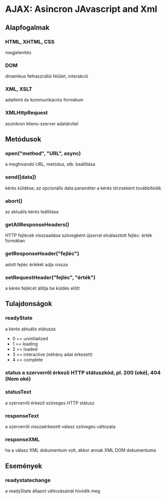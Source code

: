<h1>AJAX: Asincron JAvascript and Xml</h1>

<h2>Alapfogalmak</h2>
<h3>HTML, XHTML, CSS</h3>
    megjelenítés
<h3>DOM</h3>
    dinamikus felhasználói felület, interakció
<h3>XML, XSLT</h3>
    adatleíró és kommunikációs formátum
<h3>XMLHttpRequest</h3>
    aszinkron kliens-szerver adatátvitel

<h2>Metódusok</h2>
    <h3>open("method", "URL", async)</h3>
        a meghívandó URL, metódus, stb. beállítása
    <h3>send([data])</h3>
        kérés küldése; az opcionális data paraméter a kérés törzseként továbbítódik
    <h3>abort()</h3>
        az aktuális kérés leállítása
    <h3>getAllResponseHeaders()</h3>
        HTTP fejlécek visszaadása szövegként újsorral elválasztott fejléc: érték formában
    <h3>getResponseHeader("fejléc")</h3>
        adott fejléc értékét adja vissza
    <h3>setRequestHeader("fejléc", "érték")</h3>
        a kérés fejlécét állítja be küldés előtt

<h2>Tulajdonságok</h2>
    <h3>readyState</h3>
        a kérés aktuális státusza
        <ul>
            <li>0 == uninitialized</li>
            <li>1 == loading</li>
            <li>2 == loaded</li>
            <li>3 == interactive (néhány adat érkezett)</li>
            <li>4 == complete</li>
        </ul>
    <h3>status
        a szerverről érkező HTTP státuszkód, pl. 200 (oké), 404 (Nem oké)
    <h3>statusText</h3>
        a szerverről érkező szöveges HTTP státusz
    <h3>responseText</h3>
        a szerverről visszaérkezett válasz szöveges változata
    <h3>responseXML</h3>
        ha a válasz XML dokumentum volt, akkor annak XML DOM dokumentuma

<h2>Események</h2>
    <h3>readystatechange</h3>
        a readyState állapot változásainál hívódik meg
